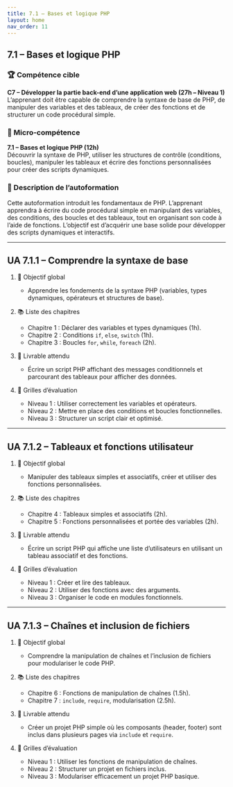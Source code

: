 ```yaml
---
title: 7.1 – Bases et logique PHP
layout: home
nav_order: 11
---
```


## 7.1 – Bases et logique PHP

### 🏆 Compétence cible
**C7 – Développer la partie back-end d’une application web (27h – Niveau 1)**  
L’apprenant doit être capable de comprendre la syntaxe de base de PHP, de manipuler des variables et des tableaux, de créer des fonctions et de structurer un code procédural simple.

### 🧩 Micro-compétence
**7.1 – Bases et logique PHP (12h)**  
Découvrir la syntaxe de PHP, utiliser les structures de contrôle (conditions, boucles), manipuler les tableaux et écrire des fonctions personnalisées pour créer des scripts dynamiques.

### 📝 Description de l’autoformation
Cette autoformation introduit les fondamentaux de PHP. L’apprenant apprendra à écrire du code procédural simple en manipulant des variables, des conditions, des boucles et des tableaux, tout en organisant son code à l’aide de fonctions. L’objectif est d’acquérir une base solide pour développer des scripts dynamiques et interactifs.

---

## UA 7.1.1 – Comprendre la syntaxe de base

1. 🎯 Objectif global

   * Apprendre les fondements de la syntaxe PHP (variables, types dynamiques, opérateurs et structures de base).

2. 📚 Liste des chapitres

   * Chapitre 1 : Déclarer des variables et types dynamiques (1h).
   * Chapitre 2 : Conditions `if`, `else`, `switch` (1h).
   * Chapitre 3 : Boucles `for`, `while`, `foreach` (2h).

3. 📄 Livrable attendu

   * Écrire un script PHP affichant des messages conditionnels et parcourant des tableaux pour afficher des données.

4. 🧪 Grilles d’évaluation

   * Niveau 1 : Utiliser correctement les variables et opérateurs.
   * Niveau 2 : Mettre en place des conditions et boucles fonctionnelles.
   * Niveau 3 : Structurer un script clair et optimisé.

---

## UA 7.1.2 – Tableaux et fonctions utilisateur

1. 🎯 Objectif global

   * Manipuler des tableaux simples et associatifs, créer et utiliser des fonctions personnalisées.

2. 📚 Liste des chapitres

   * Chapitre 4 : Tableaux simples et associatifs (2h).
   * Chapitre 5 : Fonctions personnalisées et portée des variables (2h).

3. 📄 Livrable attendu

   * Écrire un script PHP qui affiche une liste d’utilisateurs en utilisant un tableau associatif et des fonctions.

4. 🧪 Grilles d’évaluation

   * Niveau 1 : Créer et lire des tableaux.
   * Niveau 2 : Utiliser des fonctions avec des arguments.
   * Niveau 3 : Organiser le code en modules fonctionnels.

---

## UA 7.1.3 – Chaînes et inclusion de fichiers

1. 🎯 Objectif global

   * Comprendre la manipulation de chaînes et l’inclusion de fichiers pour modulariser le code PHP.

2. 📚 Liste des chapitres

   * Chapitre 6 : Fonctions de manipulation de chaînes (1.5h).
   * Chapitre 7 : `include`, `require`, modularisation (2.5h).

3. 📄 Livrable attendu

   * Créer un projet PHP simple où les composants (header, footer) sont inclus dans plusieurs pages via `include` et `require`.

4. 🧪 Grilles d’évaluation

   * Niveau 1 : Utiliser les fonctions de manipulation de chaînes.
   * Niveau 2 : Structurer un projet en fichiers inclus.
   * Niveau 3 : Modulariser efficacement un projet PHP basique.
